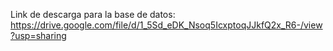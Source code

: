 Link de descarga para la base de datos: https://drive.google.com/file/d/1_5Sd_eDK_Nsoq5IcxptoqJJkfQ2x_R6-/view?usp=sharing
